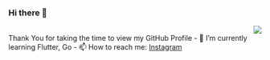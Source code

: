 ### Hi there 👋

<div align="right">
 <img class="img" src="https://github-readme-stats.vercel.app/api/top-langs/?username=paratonsp&theme=radical&layout=compact" />
</div>
Thank You for taking the time to view my GitHub Profile
- 🌱 I’m currently learning Flutter, Go
- 📫 How to reach me: <a href="https://instagram.com/paratonsp/" target="blank">Instagram</a>


